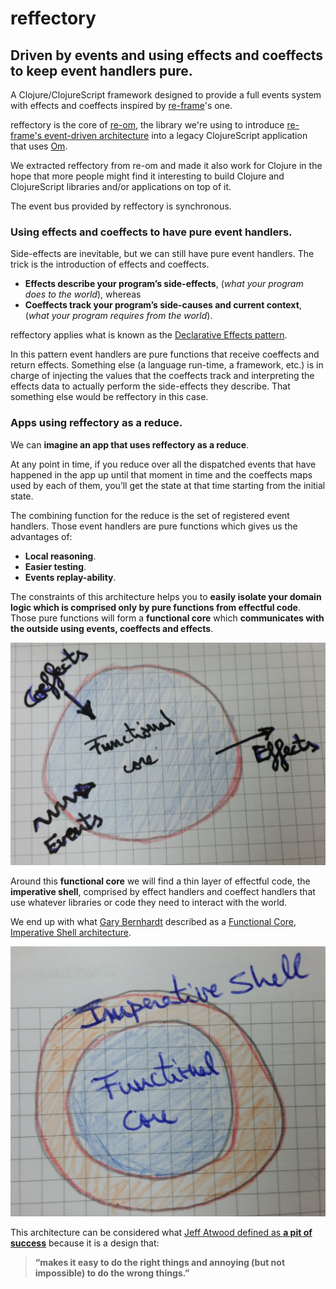 # reffectory

## Driven by events and using effects and coeffects to keep event handlers pure.
A Clojure/ClojureScript framework designed to provide a full events system with effects
and coeffects inspired by [re-frame](https://github.com/Day8/re-frame)'s one.

reffectory is the core of [re-om](https://github.com/GreenPowerMonitor/re-om),
the library we're using to introduce [re-frame's event-driven architecture](https://github.com/Day8/re-frame#why-should-you-care)
into a legacy ClojureScript application that uses [Om](https://github.com/omcljs/om).

We extracted reffectory from re-om and made it also work for Clojure in the hope that more people
might find it interesting to build Clojure and ClojureScript libraries and/or applications on top of it.

The event bus provided by reffectory is synchronous.

### Using effects and coeffects to have pure event handlers.
Side-effects are inevitable, but we can still have pure event handlers.
The trick is the introduction of effects and coeffects.

* **Effects describe your program’s side-effects**, (*what your program does to the world*), whereas
* **Coeffects track your program’s side-causes and current context**, (*what your program requires from the world*).

reffectory applies what is known as the [Declarative Effects pattern](https://www.youtube.com/watch?v=6EdXaWfoslc).

In this pattern event handlers are pure functions that receive coeffects and return effects.
Something else (a language run-time, a framework, etc.) is in charge of injecting the values that the coeffects track and interpreting the effects data to actually perform the side-effects they describe.
That something else would be reffectory in this case.

### Apps using reffectory as a reduce.
We can **imagine an app that uses reffectory as a reduce**.

At any point in time, if you reduce over all the dispatched events that have happened in the app up
until that moment in time and the coeffects maps used by each of them, you’ll get the state at that time starting from the initial state.

The combining function for the reduce is the set of registered event handlers.
Those event handlers are pure functions which gives us the advantages of:

* **Local reasoning**.
* **Easier testing**.
* **Events replay-ability**.

The constraints of this architecture helps you to **easily isolate your domain logic which is comprised only by pure functions from effectful code**.
Those pure functions will form a **functional core** which **communicates with the outside using events, coeffects and effects**.

![pure_functional_core.jpg](imgs/pure_functional_core.jpg)

Around this **functional core** we will find a thin layer of effectful code, the **imperative shell**, comprised by effect handlers and coeffect handlers that use whatever libraries or code they need to interact with the world.

We end up with what [Gary Bernhardt](https://www.destroyallsoftware.com/screencasts) described as a [Functional Core, Imperative Shell architecture]( https://www.destroyallsoftware.com/talks/boundaries).

![pure_functional_core_imperative_shell.jpg](imgs/pure_functional_core_imperative_shell.jpg)

This architecture can be considered what [Jeff Atwood defined as **a pit of success**](https://blog.codinghorror.com/falling-into-the-pit-of-success/) because it is a design that:

> **“makes it easy to do the right things and annoying (but not impossible) to do the wrong things.”**
